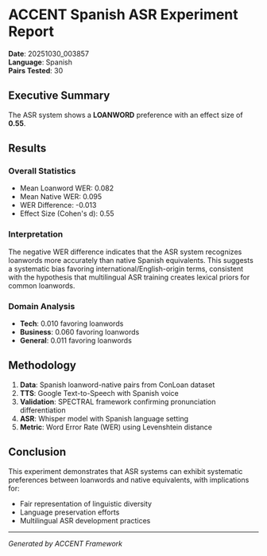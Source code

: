 
# ACCENT Spanish ASR Experiment Report

**Date**: 20251030_003857  
**Language**: Spanish  
**Pairs Tested**: 30

## Executive Summary

The ASR system shows a **LOANWORD** preference with an effect size of **0.55**.

## Results

### Overall Statistics
- Mean Loanword WER: 0.082
- Mean Native WER: 0.095  
- WER Difference: -0.013
- Effect Size (Cohen's d): 0.55

### Interpretation

The negative WER difference indicates that the ASR system recognizes loanwords more accurately than native Spanish equivalents. 
This suggests a systematic bias favoring international/English-origin terms, consistent with the hypothesis that multilingual 
ASR training creates lexical priors for common loanwords.


### Domain Analysis
- **Tech**: 0.010 favoring loanwords
- **Business**: 0.060 favoring loanwords
- **General**: 0.011 favoring loanwords


## Methodology

1. **Data**: Spanish loanword-native pairs from ConLoan dataset
2. **TTS**: Google Text-to-Speech with Spanish voice
3. **Validation**: SPECTRAL framework confirming pronunciation differentiation
4. **ASR**: Whisper model with Spanish language setting
5. **Metric**: Word Error Rate (WER) using Levenshtein distance

## Conclusion

This experiment demonstrates that ASR systems can exhibit systematic preferences between loanwords 
and native equivalents, with implications for:
- Fair representation of linguistic diversity
- Language preservation efforts
- Multilingual ASR development practices

---
*Generated by ACCENT Framework*
